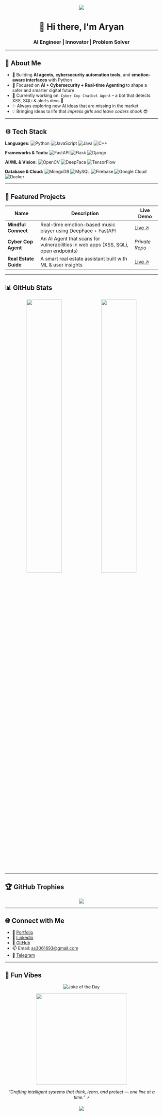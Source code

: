 <p align="center">
  <img src="https://capsule-render.vercel.app/api?type=waving&color=gradient&height=200&section=header&text=Aryan%20Shukla&fontSize=45&fontAlignY=35&desc=Engineer.%20Creator.%20Dreamer.%20AI%20in%20Action!&descAlignY=55&descAlign=60"/>
</p>

<h1 align="center">👋 Hi there, I'm Aryan</h1>
<h3 align="center">AI Engineer | Innovator | Problem Solver</h3>

---

## 🧠 About Me

- 🔭 Building **AI agents**, **cybersecurity automation tools**, and **emotion-aware interfaces** with Python
- 🧠 Focused on **AI + Cybersecurity + Real-time Agenting** to shape a safer and smarter digital future
- 🤖 Currently working on: `Cyber Cop Chatbot Agent` – a bot that detects XSS, SQLi & alerts devs 🔐
- ✨ Always exploring new AI ideas that are missing in the market
- 💡 Bringing ideas to life that *impress girls* and *leave coders shook* 😎

---

## ⚙️ Tech Stack

**Languages:**
![Python](https://img.shields.io/badge/-Python-3776AB?style=flat&logo=python&logoColor=white)
![JavaScript](https://img.shields.io/badge/-JavaScript-F7DF1E?style=flat&logo=javascript&logoColor=black)
![Java](https://img.shields.io/badge/-Java-007396?style=flat&logo=java&logoColor=white)
![C++](https://img.shields.io/badge/-C++-00599C?style=flat&logo=c%2B%2B&logoColor=white)

**Frameworks & Tools:**
![FastAPI](https://img.shields.io/badge/-FastAPI-009688?style=flat&logo=fastapi&logoColor=white)
![Flask](https://img.shields.io/badge/-Flask-000000?style=flat&logo=flask&logoColor=white)
![Django](https://img.shields.io/badge/-Django-092E20?style=flat&logo=django&logoColor=white)

**AI/ML & Vision:**
![OpenCV](https://img.shields.io/badge/-OpenCV-5C3EE8?style=flat&logo=opencv&logoColor=white)
![DeepFace](https://img.shields.io/badge/-DeepFace-FF4081?style=flat&logo=deepface&logoColor=white)
![TensorFlow](https://img.shields.io/badge/-TensorFlow-FF6F00?style=flat&logo=tensorflow&logoColor=white)

**Database & Cloud:**
![MongoDB](https://img.shields.io/badge/-MongoDB-47A248?style=flat&logo=mongodb&logoColor=white)
![MySQL](https://img.shields.io/badge/-MySQL-4479A1?style=flat&logo=mysql&logoColor=white)
![Firebase](https://img.shields.io/badge/-Firebase-FFCA28?style=flat&logo=firebase&logoColor=black)
![Google Cloud](https://img.shields.io/badge/-Google%20Cloud-4285F4?style=flat&logo=google-cloud&logoColor=white)
![Docker](https://img.shields.io/badge/-Docker-2496ED?style=flat&logo=docker&logoColor=white)

---

## 🚀 Featured Projects

| Name | Description | Live Demo |
|------|-------------|------------|
| **Mindful Connect** | Real-time emotion-based music player using DeepFace + FastAPI | [Live ↗](https://mindful-connect-drab.vercel.app/) |
| **Cyber Cop Agent** | An AI Agent that scans for vulnerabilities in web apps (XSS, SQLi, open endpoints) | _Private Repo_ |
| **Real Estate Guide** | A smart real estate assistant built with ML & user insights | [Live ↗](https://real-state-guides-git-main-aryanshukla578s-projects.vercel.app/) |

---

## 📊 GitHub Stats

<p align="center">
  <img src="https://github-readme-stats.vercel.app/api?username=Aryanshukla578&show_icons=true&theme=radical" width="48%"/>
  <img src="https://github-readme-stats.vercel.app/api/top-langs/?username=Aryanshukla578&layout=compact&theme=radical" width="48%"/>
</p>

---

## 🏆 GitHub Trophies

<p align="center">
  <img src="https://github-profile-trophy.vercel.app/?username=Aryanshukla578&theme=radical" />
</p>

---

## 🌐 Connect with Me

- 🔗 [Portfolio](https://portfolio-chi-black-25.vercel.app/)
- 💼 [LinkedIn](https://www.linkedin.com/in/aryanshukla578)
- 🐙 [GitHub](https://github.com/Aryanshukla578)
- 📫 Email: [as3061693@gmail.com](mailto:as3061693@gmail.com)
- 💬 [Telegram](https://t.me/Crystal_346)

---

## 🧩 Fun Vibes

<p align="center">
  <img src="https://readme-jokes.vercel.app/api?theme=tokyonight" alt="Joke of the Day" />
</p>

<p align="center">
  <img src="https://media.giphy.com/media/3o7aD2saalBwwftBIY/giphy.gif" width="300" />
</p>

<p align="center">
  <i>“Crafting intelligent systems that think, learn, and protect — one line at a time.” ⚡</i>
</p>

<p align="center">
  <img src="https://capsule-render.vercel.app/api?type=waving&color=gradient&height=150&section=footer"/>
</p>
